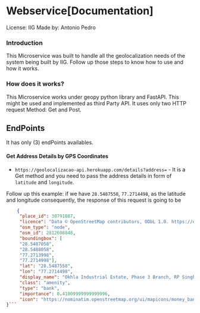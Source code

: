 # Webservice[Documentation]

License: IIG 
Made  by: Antonio Pedro

### Introduction
  This Microservice was built to handle all the geolocalization needs of the system being built by IIG. Follow up those steps to know how to use and how it works.
  
### How does it works?

  This Microservice works under geopy python library and FastAPI.
  This might be used and implemented as third Party API. It uses only two HTTP request Method: Get and Post.

## EndPoints
  
   It has only (3) endPoints availables.
   
   #### Get Address Details by GPS Coordinates
   
   - `https://geolocalizacao-api.herokuapp.com/details?address=` -
     It is a Get method and you need to pass the address details in form of `latitude` and `longitude`.
   
   Follow up this example:
   if we have `28.5487558`, `77.2714498`, as the latitude and longitude consequently, the response of this request is going to be
   
   ```json
       {
        "place_id": 30791887,
        "licence": "Data © OpenStreetMap contributors, ODbL 1.0. https://osm.org/copyright",
        "osm_type": "node",
        "osm_id": 2812608848,
        "boundingbox": [
        "28.5487058",
        "28.5488058",
        "77.2713998",
        "77.2714998"],
        "lat": "28.5487558",
        "lon": "77.2714498",
        "display_name": "Okhla Industrial Estate, Phase 3 Branch, RP Singh Chhota road, Okhla Ph III, Kalkaji Tehsil, South East Delhi, Delhi, 110076, India",
        "class": "amenity",
        "type": "bank",
        "importance": 0.41009999999999996,
        "icon": "https://nominatim.openstreetmap.org/ui/mapicons/money_bank2.p.20.png"
}```
